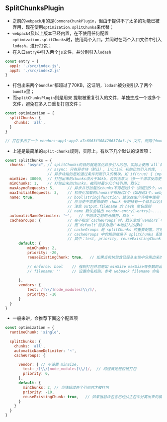 ## SplitChunksPlugin

* 之前的`webpack`用的是`CommonsChunkPlugin`，但由于提供不了太多的功能已被弃用，现在使用`optimization.splitChunks`来代替；
* `webpack4`及以上版本已经内置，在不使用任何配置`optimization.splitChunks`时，使用两个入口，并同时在两个入口文件中引入`lodash`，进行打包；
* 在入口`entry`中引入两个`js`文件，并分别引入`lodash`

```js
const entry = {
  app1: './src/index.js',
  app2: './src/index2.js'
}
```

* 打包出来两个`bundler`都超过了70KB，这证明，`lodash`被分别引入了两个`bundle`里；
* 而`splitChunksPlugin`则是用来 提取被重复引入的文件，单独生成一个或多个文件，避免在多入口重复打包文件；

```js
const optimization = {
  splitChunks: {
    chunks: 'all',
  }
}

// 打包多出了一个 vendors~app1~app2.a7c6863f3084206374af.js 文件，而两个bundle 的体积也肉眼可见的变小
```

* 上述是最简单的`split-chunks`规则，实际上，有以下几个默认的设置项：


```js
const splitChunks = {
  chunks: "async", // splitChunks的目的就是优化异步引入的包，实际上使用`all`的情况下会更多
                   // async: 只有异步块（默认）, initial 初始化时引入的库,  all 包含以上两个：a
                   // 异步块指的是如通过条件判断引入的模块，如 if(true) { import ('./module.js').then(module => { module.action }) }
  minSize: 30000,  // 打包出来的chunks须大于30kb，否则无意义（多一个请求反而更消耗性能）
  minChunks: 1,    // 打包出来的chunks，被同时最少几个块引用，默认1
  maxAsyncRequests: 5,      // 异步并行加载的chunks不得超过5个（如超过5个，webpack会自动打到只有5个）
  maxInitialRequests: 3,    // 初使化加载的chunks不得超过3个（如超过3个，webpack会自动打到只有3个）
  name: true,               // bool|string|function，建议在生产环境中使用 false，以防止不必要的重复命名
                            // 应当使不需要修改的 chunk 长期持有一个命名以达到长期缓存的目的，这与你的 output.filename 有关联
                            // 注意 output.filename 的 hash 命名规则
                            // name 默认会输出 vendor~entry1~entry2~....js
  automaticNameDelimiter: '~',   // 不同块之前的分隔符，默认 ~
  cacheGroups: {            // 在不指定`cacheGroups`时，默认生成`vendors`与`default`，其中，`vendor`默认是`node_modules`包引入的模块
                            // 而`default`则多为用户本地引入的模块
                            // cacheGroups 是 splitChunks 的重要配置，它可以设置多个输出 vendor 来达到分隔不同 chunk 的目的
                            // cacheGroups 中的规则继承于 splitChunks 配置，可使用 default: false 来禁用配置项，亦可直接覆盖，
                            // 其中：test, priority, reuseExistingChunk 为 cacheGroups 私有
      default: {
          minChunks: 2,
          priority: -20,
          reuseExistingChunk: true,   // 如果当前块包含已经从主包中分离出来的模块，那么它将被重用，而不是生成新的模块。这可能会影响块的结果文件名。
          
          // enforce: bool    // 强制打包并忽略如 minSize maxSize等参数的设定
          // filename: ''     // 设置命名规则，参考 webpack filename 命名
          
      },
      vendors: {
          test: /[\\/]node_modules[\\/]/,
          priority: -10
      }
  }
}
```

* 一般来讲，会推荐下面这个配置项

```js
const optimization = {
  runtimeChunk: 'single',
  
  splitChunks: {
    chunks: 'all',
    automaticNameDelimiter: '~',
    cacheGroups: {    

      vendor: { // 不设置 minSize,
        test: /[\\/]node_modules[\\/]/,  // 路径满足是否被打包
        priority: 0,
      },
      default: {
        minChunks: 2, // 当块超过两个引用时才被打包
        priority: -10,
        reuseExistingChunk: true,   // 如果当前块包含已经从主包中分离出来的模块，那么它将被重用，而不是生成新的模块。这可能会影响块的结果文件名。
      }
    }
  }
}
```




